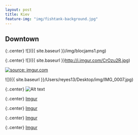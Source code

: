 ```yaml
---
layout: post
title: Kiev
feature-img: "img/fishtank-background.jpg"
---
```


## Downtown

{:.center}
![]({{ site.baseurl }}/img/blocjams1.png)

{:.center}
![]({{ site.baseurl }}http://i.imgur.com/CrOzu2R.jpg)

<a href="http://imgur.com/CrOzu2R"><img src="http://i.imgur.com/CrOzu2R.jpg" title="source: imgur.com" /></a>

![]({{ site.baseurl }}/Users/reyes13/Desktop/img/IMG_0007.jpg)

{:.center}
![Alt text](http://i.imgur.com/CrOzu2R.jpg)

{:.center}
[Imgur](http://i.imgur.com/5xJMJPG.jpg)

{:.center}
[Imgur](http://i.imgur.com/9t3bq34.jpg)

{:.center}
[Imgur](http://i.imgur.com/PZaC6GY.jpg)

{:.center}
[Imgur](http://i.imgur.com/gzFGhZ0.jpg)
